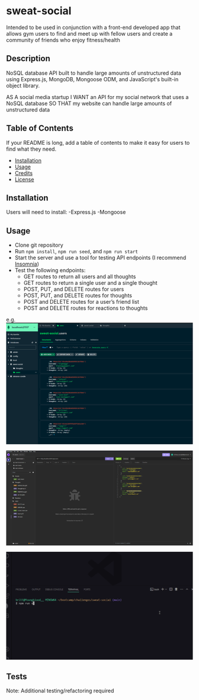 # sweat-social

Intended to be used in conjunction with a front-end developed app that allows gym users to find and meet up with fellow users and create a community of friends who enjoy fitness/health

## Description
NoSQL database API built to handle large amounts of unstructured data using Express.js, MongoDB, Mongoose ODM, and JavaScript's built-in object library.

AS A social media startup
I WANT an API for my social network that uses a NoSQL database
SO THAT my website can handle large amounts of unstructured data

## Table of Contents

If your README is long, add a table of contents to make it easy for users to find what they need.

- [Installation](#installation)
- [Usage](#usage)
- [Credits](#credits)
- [License](#license)

## Installation

Users will need to install:
-Express.js
-Mongoose

## Usage

- Clone git repository
- Run ```npm install```, ```npm run seed```, and ```npm run start```
- Start the server and use a tool for testing API endpoints (I recommend [Insomnia](https://insomnia.rest/download))
- Test the following endpoints:
  - GET routes to return all users and all thoughts
  - GET routes to return a single user and a single thought
  - POST, PUT, and DELETE routes for users
  - POST, PUT, and DELETE routes for thoughts
  - POST and DELETE routes for a user’s friend list
  - POST and DELETE routes for reactions to thoughts

e.g.
![demo-MongoDB](img/mongoDB-demo.png)


![demo-insomnia](img/insomnia-demo.png)


![Demo](img/sweat-social-demo.gif)

## Tests
Note: Additional testing/refactoring required

